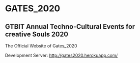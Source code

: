 # GATES_2020
## GTBIT Annual Techno-Cultural Events for creative Souls 2020

The Official Website of Gates_2020

Development Server: http://gates2020.herokuapp.com/
